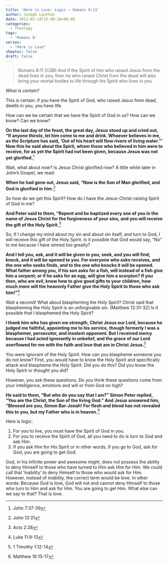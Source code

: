 ```yaml
---
title: 'Here is Love: Logic – Romans 8:11'
author: Joseph Louthan
date: 2013-02-18T15:00:18+00:00
categories:
  - Theology
tags:
  - 'Romans 8'
series:
  - "Here is Love"
showtoc: false
draft: false
---
```

>Romans 8:11 (CSB) And if the Spirit of him who raised Jesus from the dead lives in you, then he who raised Christ from the dead will also bring your mortal bodies to life through his Spirit who lives in you.

_What is certain?_

This is certain: if you have the Spirit of God, who raised Jesus from dead, dwells in you, you have life.

How can we be certain that we have the Spirit of God in us? How can we know? Can we know?

**On the last day of the feast, the great day, Jesus stood up and cried out, “If anyone thirsts, let him come to me and drink. Whoever believes in me, as the Scripture has said, ‘Out of his heart will flow rivers of living water.’” Now this he said about the Spirit, whom those who believed in him were to receive, for as yet the Spirit had not been given, because Jesus was not yet glorified.**[^2]

Wait, what about now? Is Jesus Christ glorified now? A little while later in John’s Gospel, we read:

**When he had gone out, Jesus said, “Now is the Son of Man glorified, and God is glorified in him.**[^3]

So how do we get this Spirit? How do I have the Jesus-Christ-raising Spirit of God in me?

**And Peter said to them, “Repent and be baptized every one of you in the name of Jesus Christ for the forgiveness of your sins, and you will receive the gift of the Holy Spirit.**[^4]

So, if I change my mind about my sin and about sin itself, and turn to God, I will receive this gift of the Holy Spirit. Is it possible that God would say, “No” to me because I have sinned too greatly?

**And I tell you, ask, and it will be given to you; seek, and you will find; knock, and it will be opened to you. For everyone who asks receives, and the one who seeks finds, and to the one who knocks it will be opened. What father among you, if his son asks for a fish, will instead of a fish give him a serpent; or if he asks for an egg, will give him a scorpion? If you then, who are evil, know how to give good gifts to your children, how much more will the heavenly Father give the Holy Spirit to those who ask him!”**[^5]

Wait a second! What about blaspheming the Holy Spirit? Christ said that blaspheming the Holy Spirit is an unforgivable sin. (Matthew 12:31-32] Is it possible that I blasphemed the Holy Spirit?

**I thank him who has given me strength, Christ Jesus our Lord, because he judged me faithful, appointing me to his service, though formerly I was a blasphemer, persecutor, and insolent opponent. But I received mercy because I had acted ignorantly in unbelief, and the grace of our Lord overflowed for me with the faith and love that are in Christ Jesus.**[^6]

You were ignorant of the Holy Spirit. How can you blaspheme someone you do not know? First, you would have to know the Holy Spirit and specifically attack and blaspheme the Holy Spirit. Did you do this? Did you know the Holy Spirit or _thought_ you did?

However, you ask these questions. Do you think these questions come from your intelligence, emotions and will or from God on high?

**He said to them, “But who do you say that I am?” Simon Peter replied, “You are the Christ, the Son of the living God.” And Jesus answered him, “Blessed are you, Simon Bar-Jonah! For flesh and blood has not revealed this to you, but my Father who is in heaven.**[^7]

Here is logic:

  1. For you to live, you must have the Spirit of God in you.
  2. For you to receive the Spirit of God, all you need to do is turn to God and ask Him.
  3. If you ask Him for His Spirit _or_ in other words, if you go to God, ask for God, you are going to get God.

God, in his infinite power and awesome might, does not possess the ability to deny Himself to those who have turned to Him ask Him for Him. We could call that ‘inability’ to deny Himself to those who would ask for Him. However, instead of _inability,_ the correct term would be love. In other words: Because God is love, God will not and cannot deny Himself to those who turn to Him and ask for Him. You are going to get Him. What else can we say to that? That is love.

[^2]: John 7:37-39
[^3]: John 13:31
[^4]: Acts 2:38
[^5]: Luke 11:9-13
[^6]: 1 Timothy 1:12-14
[^7]: Matthew 16:15-17
